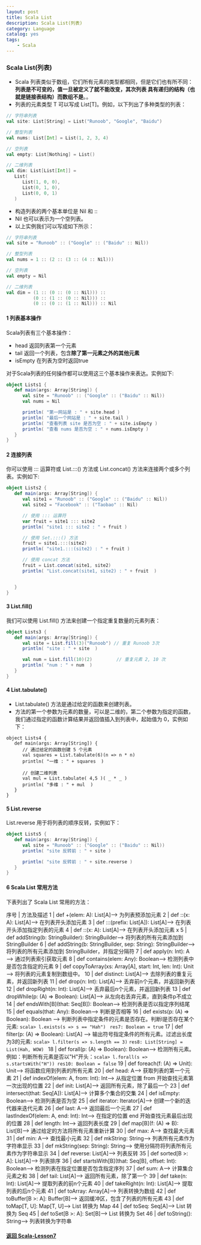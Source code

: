 ```yaml
---
layout: post
title: Scala List
description: Scala List(列表)
category: Language
catalog: yes
tags:
    - Scala
---
```

### Scala List(列表)

* Scala 列表类似于数组，它们所有元素的类型都相同，但是它们也有所不同：**列表是不可变的，值一旦被定义了就不能改变，其次列表 具有递归的结构（也就是链接表结构）而数组不是**。。
* 列表的元素类型 T 可以写成 List[T]。例如，以下列出了多种类型的列表：

~~~scala
// 字符串列表
val site: List[String] = List("Runoob", "Google", "Baidu")

// 整型列表
val nums: List[Int] = List(1, 2, 3, 4)

// 空列表
val empty: List[Nothing] = List()

// 二维列表
val dim: List[List[Int]] =
   List(
      List(1, 0, 0),
      List(0, 1, 0),
      List(0, 0, 1)
   )
~~~

* 构造列表的两个基本单位是 Nil 和 ::
* Nil 也可以表示为一个空列表。
* 以上实例我们可以写成如下所示：

~~~scala
// 字符串列表
val site = "Runoob" :: ("Google" :: ("Baidu" :: Nil))

// 整型列表
val nums = 1 :: (2 :: (3 :: (4 :: Nil)))

// 空列表
val empty = Nil

// 二维列表
val dim = (1 :: (0 :: (0 :: Nil))) ::
          (0 :: (1 :: (0 :: Nil))) ::
          (0 :: (0 :: (1 :: Nil))) :: Nil
~~~

#### 1 列表基本操作

Scala列表有三个基本操作：

* head 返回列表第一个元素
* tail 返回一个列表，包含**除了第一元素之外的其他元素**
* isEmpty 在列表为空时返回true

对于Scala列表的任何操作都可以使用这三个基本操作来表达。实例如下:

~~~scala
object Lists1 {
   def main(args: Array[String]) {
      val site = "Runoob" :: ("Google" :: ("Baidu" :: Nil))
      val nums = Nil

      println( "第一网站是 : " + site.head )
      println( "最后一个网站是 : " + site.tail )
      println( "查看列表 site 是否为空 : " + site.isEmpty )
      println( "查看 nums 是否为空 : " + nums.isEmpty )
   }
}

~~~

#### 2 连接列表

你可以使用 ::: 运算符或 List.:::() 方法或 List.concat() 方法来连接两个或多个列表。实例如下:

~~~scala
object Lists2 {
   def main(args: Array[String]) {
      val site1 = "Runoob" :: ("Google" :: ("Baidu" :: Nil))
      val site2 = "Facebook" :: ("Taobao" :: Nil)

      // 使用 ::: 运算符
      var fruit = site1 ::: site2
      println( "site1 ::: site2 : " + fruit )

      // 使用 Set.:::() 方法
      fruit = site1.:::(site2)
      println( "site1.:::(site2) : " + fruit )

      // 使用 concat 方法
      fruit = List.concat(site1, site2)
      println( "List.concat(site1, site2) : " + fruit  )


   }
}

~~~

#### 3 List.fill()

我们可以使用 List.fill() 方法来创建一个指定重复数量的元素列表：

~~~scala
object Lists3 {
   def main(args: Array[String]) {
      val site = List.fill(3)("Runoob") // 重复 Runoob 3次
      println( "site : " + site  )

      val num = List.fill(10)(2)         // 重复元素 2, 10 次
      println( "num : " + num  )
   }
}
~~~

#### 4 List.tabulate()

* List.tabulate() 方法是通过给定的函数来创建列表。
* 方法的第一个参数为元素的数量，可以是二维的，第二个参数为指定的函数，我们通过指定的函数计算结果并返回值插入到列表中，起始值为 0，实例如下：

~~~scala4
object Lists4 {
   def main(args: Array[String]) {
      // 通过给定的函数创建 5 个元素
      val squares = List.tabulate(6)(n => n * n)
      println( "一维 : " + squares  )

      // 创建二维列表
      val mul = List.tabulate( 4,5 )( _ * _ )
      println( "多维 : " + mul  )
   }
}
~~~

#### 5 List.reverse

List.reverse 用于将列表的顺序反转，实例如下：

~~~scala
object Lists5 {
   def main(args: Array[String]) {
      val site = "Runoob" :: ("Google" :: ("Baidu" :: Nil))
      println( "site 反转前 : " + site )

      println( "site 反转前 : " + site.reverse )
   }
}
~~~

#### 6 Scala List 常用方法

下表列出了 Scala List 常用的方法：

序号  |   方法及描述
1   |   def +(elem: A): List[A]——>  为列表预添加元素
2   |   def ::(x: A): List[A]——>  在列表开头添加元素
3   |   def :::(prefix: List[A]): List[A]——>  在列表开头添加指定列表的元素
4   |   def ::(x: A): List[A]——>  在列表开头添加元素 x
5   |   def addString(b: StringBuilder): StringBuilder——>  将列表的所有元素添加到 StringBuilder
6   |   def addString(b: StringBuilder, sep: String): StringBuilder——>  将列表的所有元素添加到 StringBuilder，并指定分隔符
7   |   def apply(n: Int): A——>  通过列表索引获取元素
8   |   def contains(elem: Any): Boolean——>  检测列表中是否包含指定的元素
9   |   def copyToArray(xs: Array[A], start: Int, len: Int): Unit——>  将列表的元素复制到数组中。
10  |   def distinct: List[A]——>  去除列表的重复元素，并返回新列表
11  |   def drop(n: Int): List[A]——>  丢弃前n个元素，并返回新列表
12  |   def dropRight(n: Int): List[A]——>  丢弃最后n个元素，并返回新列表
13  |   def dropWhile(p: (A) => Boolean): List[A]——>  从左向右丢弃元素，直到条件p不成立
14  |   def endsWith[B](that: Seq[B]): Boolean——>  检测列表是否以指定序列结尾
15  |   def equals(that: Any): Boolean——>  判断是否相等
16      | def exists(p: (A) => Boolean): Boolean   ——> 判断列表中指定条件的元素是否存在。判断l是否存在某个元素: `scala> l.exists(s => s == "Hah") ` `res7: Boolean = true`
17      | def filter(p: (A) => Boolean): List[A] ——> 输出符号指定条件的所有元素。过滤出长度为3的元素: `scala> l.filter(s => s.length == 3)` `res8: List[String] = List(Hah, WOW) `
18      | def forall(p: (A) => Boolean): Boolean——> 检测所有元素。例如：判断所有元素是否以"H"开头：`scala> l.forall(s => s.startsWith("H")) res10: Boolean = false`
19      |       def foreach(f: (A) => Unit): Unit——>          将函数应用到列表的所有元素
20      |       def head: A——>          获取列表的第一个元素
21      |       def indexOf(elem: A, from: Int): Int——>          从指定位置 from 开始查找元素第一次出现的位置
22      |       def init: List[A]——>          返回所有元素，除了最后一个
23      |       def intersect(that: Seq[A]): List[A]——>          计算多个集合的交集
24      |       def isEmpty: Boolean——>          检测列表是否为空
25      |       def iterator: Iterator[A]——>          创建一个新的迭代器来迭代元素
26      |       def last: A——>          返回最后一个元素
27      |       def lastIndexOf(elem: A, end: Int): Int——>          在指定的位置 end 开始查找元素最后出现的位置
28      |       def length: Int——>          返回列表长度
29      |       def map[B](f: (A) => B): List[B]——>          通过给定的方法将所有元素重新计算
30      |       def max: A——>          查找最大元素
31      |       def min: A——>          查找最小元素
32      |       def mkString: String——>          列表所有元素作为字符串显示
33      |       def mkString(sep: String): String——>          使用分隔符将列表所有元素作为字符串显示
34      |       def reverse: List[A]——>          列表反转
35      |       def sorted[B >: A]: List[A]——>          列表排序
36      |       def startsWith[B](that: Seq[B], offset: Int): Boolean——>          检测列表在指定位置是否包含指定序列
37      |       def sum: A——>          计算集合元素之和
38      |       def tail: List[A]——>          返回所有元素，除了第一个
39      |       def take(n: Int): List[A]——>          提取列表的前n个元素
40      |       def takeRight(n: Int): List[A]——>          提取列表的后n个元素
41      |       def toArray: Array[A]——>          列表转换为数组
42      |       def toBuffer[B >: A]: Buffer[B]——>          返回缓冲区，包含了列表的所有元素
43      |       def toMap[T, U]: Map[T, U]——>          List 转换为 Map
44      |       def toSeq: Seq[A]——>          List 转换为 Seq
45      |       def toSet[B >: A]: Set[B]——>          List 转换为 Set
46      |       def toString(): String——>          列表转换为字符串

#### [返回 Scala-Lesson7](/language/2016/08/31/Scala-Lesson7/)

